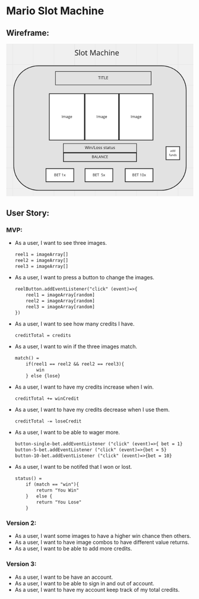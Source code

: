 # Mario Slot Machine 

## Wireframe:

![Slot Machine Wireframe](/slotPic/wireframe.png)

## User Story:

### MVP:
- As a user, I want to see three images.
    ```
    reel1 = imageArray[]
    reel2 = imageArray[]
    reel3 = imageArray[]
    ```
- As a user, I want to press a button to change the images.
    ```
    reelButton.addEventListener("click" (event)=>{
        reel1 = imageArray[random]
        reel2 = imageArray[random]
        reel3 = imageArray[random]
    })
    ```
- As a user, I want to see how many credits I have.
    ```
    creditTotal = credits
    ```
- As a user, I want to win if the three images match.
    ```
    match() = 
        if(reel1 == reel2 && reel2 == reel3){
            win
        } else {lose}
    ```
- As a user, I want to have my credits increase when I win.
    ```
    creditTotal += winCredit
    ```
- As a user, I want to have my credits decrease when I use them.
    ```
    creditTotal -= loseCredit
    ```
- As a user, I want to be able to wager more.
    ```
    button-single-bet.addEventListener ("click" (event)=>{ bet = 1}
    button-5-bet.addEventListener ("click" (event)=>{bet = 5}
    button-10-bet.addEventListener ("click" (event)=>{bet = 10}
    ```
- As a user, I want to be notifed that I won or lost.
    ```
    status() = 
        if (match == "win"){
            return "You Win"
        }   else { 
            return "You Lose"
        }
    ```

### Version 2:
- As a user, I want some images to have a higher win chance then others.
- As a user, I want to have image combos to have different value returns.
- As a user, I want to be able to add more credits.


### Version 3:
- As a user, I want to be have an account.
- As a user, I want to be able to sign in and out of account.
- As a user, I want to have my account keep track of my total credits.

